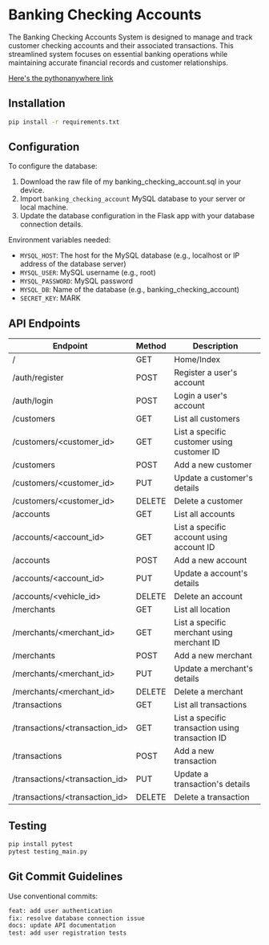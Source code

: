 # Banking Checking Accounts

The Banking Checking Accounts System is designed to manage and track customer checking accounts and their associated transactions. This streamlined system focuses on essential banking operations while maintaining accurate financial records and customer relationships.

[Here's the pythonanywhere link](https://alilanomark.pythonanywhere.com/)


## Installation
```bash
pip install -r requirements.txt
```

## Configuration
To configure the database:
1. Download the raw file of my banking_checking_account.sql in your device.
2. Import ```banking_checking_account``` MySQL database to your server or local machine.
2. Update the database configuration in the Flask app with your database connection details.

Environment variables needed:
- ```MYSQL_HOST```: The host for the MySQL database (e.g., localhost or IP address of the database server)
- ```MYSQL_USER```: MySQL username (e.g., root)
- ```MYSQL_PASSWORD```: MySQL password
- ```MYSQL_DB```: Name of the database (e.g., banking_checking_account)
- ```SECRET_KEY```: MARK

## API Endpoints
| Endpoint | Method | Description |
|----------|--------|-------------|
| /	| GET	| Home/Index |
| /auth/register	| POST	| Register a user's account |
| /auth/login	| POST	| Login a user's account |
| /customers	| GET	| List all customers |
| /customers/<customer_id>	| GET	| List a specific customer using customer ID |
| /customers	| POST	| Add a new customer |
| /customers/<customer_id>	| PUT	| Update a customer's details |
| /customers/<customer_id>	| DELETE	| Delete a customer |
| /accounts	| GET	| List all accounts |
| /accounts/<account_id>	| GET	| List a specific account using account ID |
| /accounts	| POST	| Add a new account |
| /accounts/<account_id>	| PUT	| Update a account's details |
| /accounts/<vehicle_id>	| DELETE	| Delete an account |
| /merchants	| GET	| List all location |
| /merchants/<merchant_id>	| GET	| List a specific merchant using merchant ID |
| /merchants	| POST	| Add a new merchant |
| /merchants/<merchant_id>	| PUT	| Update a merchant's details |
| /merchants/<merchant_id>	| DELETE	| Delete a merchant |
| /transactions	| GET	| List all transactions |
| /transactions/<transaction_id>	| GET	| List a specific transaction using transaction ID |
| /transactions	| POST	| Add a new transaction |
| /transactions/<transaction_id>	| PUT	| Update a transaction's details |
| /transactions/<transaction_id>	| DELETE	| Delete a transaction |

## Testing
```bash
pip install pytest
pytest testing_main.py
```

## Git Commit Guidelines

Use conventional commits:
```bash
feat: add user authentication
fix: resolve database connection issue
docs: update API documentation
test: add user registration tests

